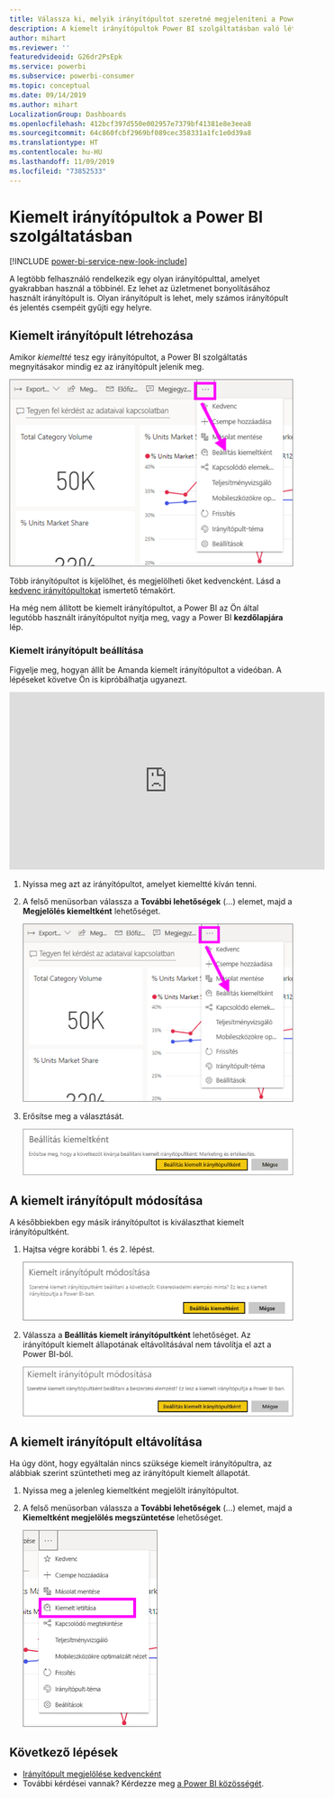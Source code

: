 ```yaml
---
title: Válassza ki, melyik irányítópultot szeretné megjeleníteni a Power BI szolgáltatás megnyitásakor
description: A kiemelt irányítópultok Power BI szolgáltatásban való létrehozását ismertető dokumentáció
author: mihart
ms.reviewer: ''
featuredvideoid: G26dr2PsEpk
ms.service: powerbi
ms.subservice: powerbi-consumer
ms.topic: conceptual
ms.date: 09/14/2019
ms.author: mihart
LocalizationGroup: Dashboards
ms.openlocfilehash: 412bcf397d550e002957e7379bf41381e8e3eea8
ms.sourcegitcommit: 64c860fcbf2969bf089cec358331a1fc1e0d39a8
ms.translationtype: HT
ms.contentlocale: hu-HU
ms.lasthandoff: 11/09/2019
ms.locfileid: "73852533"
---
```

# <a name="featured-dashboards-in-the-power-bi-service"></a>Kiemelt irányítópultok a Power BI szolgáltatásban

[!INCLUDE [power-bi-service-new-look-include](../includes/power-bi-service-new-look-include.md)]

A legtöbb felhasználó rendelkezik egy olyan irányítópulttal, amelyet gyakrabban használ a többinél. Ez lehet az üzletmenet bonyolításához használt irányítópult is. Olyan irányítópult is lehet, mely számos irányítópult és jelentés csempéit gyűjti egy helyre.

## <a name="create-a-featured-dashboard"></a>Kiemelt irányítópult létrehozása
Amikor *kiemeltté* tesz egy irányítópultot, a Power BI szolgáltatás megnyitásakor mindig ez az irányítópult jelenik meg. 

![Beállítás kiemeltként ikon](./media/end-user-featured/power-bi-dropdown.png)

Több irányítópultot is kijelölhet, és megjelölheti őket kedvencként. Lásd a [kedvenc irányítópultokat](end-user-favorite.md) ismertető témakört.

Ha még nem állított be kiemelt irányítópultot, a Power BI az Ön által legutóbb használt irányítópultot nyitja meg, vagy a Power BI **kezdőlapjára** lép. 

### <a name="set-a-dashboard-as-featured"></a>Kiemelt irányítópult beállítása
Figyelje meg, hogyan állít be Amanda kiemelt irányítópultot a videóban. A lépéseket követve Ön is kipróbálhatja ugyanezt.

<iframe width="560" height="315" src="https://www.youtube.com/embed/G26dr2PsEpk" frameborder="0" allowfullscreen></iframe>


1. Nyissa meg azt az irányítópultot, amelyet kiemeltté kíván tenni. 
2. A felső menüsorban válassza a **További lehetőségek** (...) elemet, majd a **Megjelölés kiemeltként** lehetőséget. 
   
    ![Beállítás kiemeltként ikon](./media/end-user-featured/power-bi-dropdown.png)
3. Erősítse meg a választását.
   
    ![Kiemelt irányítópult beállítása](./media/end-user-featured/power-bi-featured-confirm.png)

## <a name="change-the-featured-dashboard"></a>A kiemelt irányítópult módosítása
A későbbiekben egy másik irányítópultot is kiválaszthat kiemelt irányítópultként.

1. Hajtsa végre korábbi 1. és 2. lépést.
   
    ![Kiemelt irányítópult módosítása ablak](./media/end-user-featured/power-bi-change-feature.png)
2. Válassza a **Beállítás kiemelt irányítópultként** lehetőséget. Az irányítópult kiemelt állapotának eltávolításával nem távolítja el azt a Power BI-ból. 
   
    ![Sikert jelző üzenet](./media/end-user-featured/power-bi-unfeature-new.png)

## <a name="remove-the-featured-dashboard"></a>A kiemelt irányítópult eltávolítása
Ha úgy dönt, hogy egyáltalán nincs szüksége kiemelt irányítópultra, az alábbiak szerint szüntetheti meg az irányítópult kiemelt állapotát.

1. Nyissa meg a jelenleg kiemeltként megjelölt irányítópultot.
2. A felső menüsorban válassza a **További lehetőségek** (...) elemet, majd a **Kiemeltként megjelölés megszüntetése** lehetőséget.

    ![Irányítópult-kiemelés megszüntetésének kijelölése](./media/end-user-featured/power-bi-unfeature-newer.png)
   
## <a name="next-steps"></a>Következő lépések
- [Irányítópult megjelölése kedvencként](end-user-favorite.md)
- További kérdései vannak? Kérdezze meg [a Power BI közösségét](https://community.powerbi.com/).

